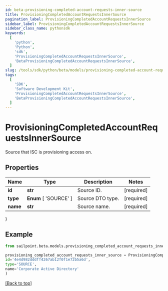 ```yaml
---
id: beta-provisioning-completed-account-requests-inner-source
title: ProvisioningCompletedAccountRequestsInnerSource
pagination_label: ProvisioningCompletedAccountRequestsInnerSource
sidebar_label: ProvisioningCompletedAccountRequestsInnerSource
sidebar_class_name: pythonsdk
keywords:
  [
    'python',
    'Python',
    'sdk',
    'ProvisioningCompletedAccountRequestsInnerSource',
    'BetaProvisioningCompletedAccountRequestsInnerSource',
  ]
slug: /tools/sdk/python/beta/models/provisioning-completed-account-requests-inner-source
tags:
  [
    'SDK',
    'Software Development Kit',
    'ProvisioningCompletedAccountRequestsInnerSource',
    'BetaProvisioningCompletedAccountRequestsInnerSource',
  ]
---
```


# ProvisioningCompletedAccountRequestsInnerSource

Source that ISC is provisioning access on.

## Properties

| Name     | Type                  | Description      | Notes      |
| -------- | --------------------- | ---------------- | ---------- |
| **id**   | **str**               | Source ID.       | [required] |
| **type** | **Enum** [ 'SOURCE' ] | Source DTO type. | [required] |
| **name** | **str**               | Source name.     | [required] |

}

## Example

```python
from sailpoint.beta.models.provisioning_completed_account_requests_inner_source import ProvisioningCompletedAccountRequestsInnerSource

provisioning_completed_account_requests_inner_source = ProvisioningCompletedAccountRequestsInnerSource(
id='4e4d982dddff4267ab12f0f1e72b5a6d',
type='SOURCE',
name='Corporate Active Directory'
)

```

[[Back to top]](#)
